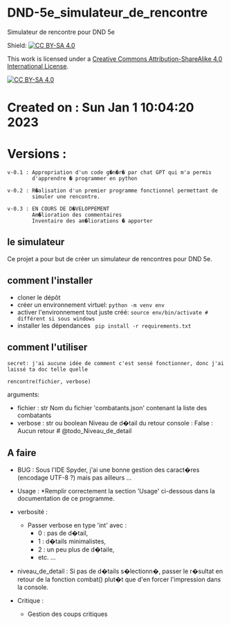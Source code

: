 # DND-5e_simulateur_de_rencontre
Simulateur de rencontre pour DND 5e

Shield: [![CC BY-SA 4.0][cc-by-sa-shield]][cc-by-sa]

This work is licensed under a
[Creative Commons Attribution-ShareAlike 4.0 International License][cc-by-sa].

[![CC BY-SA 4.0][cc-by-sa-image]][cc-by-sa]

[cc-by-sa]: http://creativecommons.org/licenses/by-sa/4.0/
[cc-by-sa-image]: https://licensebuttons.net/l/by-sa/4.0/88x31.png
[cc-by-sa-shield]: https://img.shields.io/badge/License-CC%20BY--SA%204.0-lightgrey.svg

Created on : Sun Jan  1 10:04:20 2023
============


Versions :
==========
    v-0.1 : Appropriation d'un code g�n�r� par chat GPT qui m'a permis 
            d'apprendre � programmer en python
            
    v-0.2 : R�alisation d'un premier programme fonctionnel permettant de 
            simuler une rencontre.
            
    v-0.3 : EN COURS DE D�VELOPPEMENT
            Am�lioration des commentaires
            Inventaire des am�liorations � apporter


## le simulateur

Ce projet a pour but de créer un simulateur de rencontres pour DND 5e.

## comment l'installer

- cloner le dépôt
- créer un environnement virtuel: ``` python -m venv env ```
- activer l'environnement tout juste créé: ```source env/bin/activate # différent si sous windows```
- installer les dépendances ``` pip install -r requirements.txt```

## comment l'utiliser

```secret: j'ai aucune idée de comment c'est sensé fonctionner, donc j'ai laissé ta doc telle quelle```

```python
rencontre(fichier, verbose)
```

arguments:
- fichier : str
    Nom du fichier 'combatants.json' contenant la liste des combatants
- verbose : str ou boolean
    Niveau de d�tail du retour console :
        False : Aucun retour # @todo_Niveau_de_detail

## A faire
- BUG : Sous l'IDE Spyder, j'ai une bonne gestion des caract�res (encodage 
    UTF-8 ?) mais pas ailleurs ...
    
- Usage :
    *Remplir correctement la section 'Usage' ci-dessous dans la 
    documentation de ce programme.

- verbosité :
    * Passer verbose en type 'int' avec : 
        + 0 : pas de d�tail,
        + 1 : d�tails minimalistes,
        + 2 : un peu plus de d�taile, 
        + etc. ...
- niveau_de_detail :
    Si pas de d�tails s�lectionn�, passer le r�sultat en retour de la 
    fonction combat() plut�t que d'en forcer l'impression dans la console.
    
- Critique :
    * Gestion des coups critiques




            